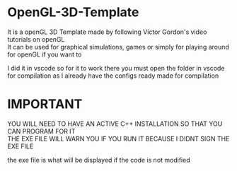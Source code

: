 # OpenGL-3D-Template
It is a openGL 3D Template made by following Victor Gordon's video tutorials on openGL  
It can be used for graphical simulations, games or simply for playing around for openGL if you want to

I did it in vscode so for it to work there you must open the folder in vscode for compilation as I already have the configs ready made for compilation

# IMPORTANT
YOU WILL NEED TO HAVE AN ACTIVE C++ INSTALLATION SO THAT YOU CAN PROGRAM FOR IT  
THE EXE FILE WILL WARN YOU IF YOU RUN IT BECAUSE I DIDNT SIGN THE EXE FILE

the exe file is what will be displayed if the code is not modified
